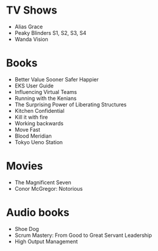 # TV Shows

- Alias Grace
- Peaky Blinders S1, S2, S3, S4
- Wanda Vision

# Books

- Better Value Sooner Safer Happier
- EKS User Guide
- Influencing Virtual Teams
- Running with the Kenians
- The Surprising Power of Liberating Structures
- Kitchen Confidential
- Kill it with fire
- Working backwards
- Move Fast
- Blood Meridian
- Tokyo Ueno Station

# Movies

- The Magnificent Seven
- Conor McGregor: Notorious

# Audio books

- Shoe Dog
- Scrum Mastery: From Good to Great Servant Leadership
- High Output Management
